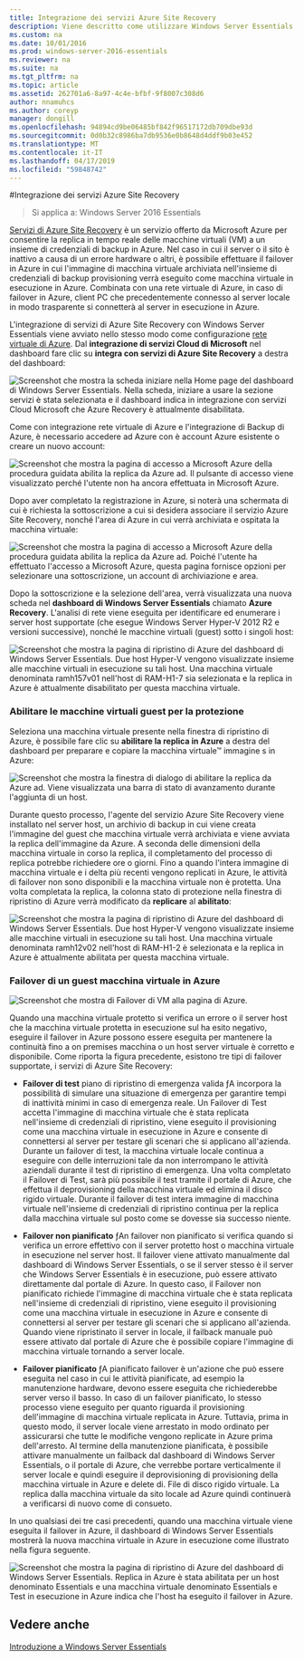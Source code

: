 ```yaml
---
title: Integrazione dei servizi Azure Site Recovery
description: Viene descritto come utilizzare Windows Server Essentials
ms.custom: na
ms.date: 10/01/2016
ms.prod: windows-server-2016-essentials
ms.reviewer: na
ms.suite: na
ms.tgt_pltfrm: na
ms.topic: article
ms.assetid: 262701a6-8a97-4c4e-bfbf-9f8007c308d6
author: nnamuhcs
ms.author: coreyp
manager: dongill
ms.openlocfilehash: 94894cd9be06485bf842f96517172db709dbe93d
ms.sourcegitcommit: 0d0b32c8986ba7db9536e0b8648d4ddf9b03e452
ms.translationtype: MT
ms.contentlocale: it-IT
ms.lasthandoff: 04/17/2019
ms.locfileid: "59848742"
---
```

#<a name="azure-site-recovery-services-integration"></a>Integrazione dei servizi Azure Site Recovery

>Si applica a: Windows Server 2016 Essentials

[Servizi di Azure Site Recovery](https://docs.microsoft.com/azure/site-recovery/) è un servizio offerto da Microsoft Azure per consentire la replica in tempo reale delle macchine virtuali (VM) a un insieme di credenziali di backup in Azure. Nel caso in cui il server o il sito è inattivo a causa di un errore hardware o altri, è possibile effettuare il failover in Azure in cui l'immagine di macchina virtuale archiviata nell'insieme di credenziali di backup provisioning verrà eseguito come macchina virtuale in esecuzione in Azure. Combinata con una rete virtuale di Azure, in caso di failover in Azure, client PC che precedentemente connesso al server locale in modo trasparente si connetterà al server in esecuzione in Azure.

L'integrazione di servizi di Azure Site Recovery con Windows Server Essentials viene avviato nello stesso modo come configurazione [rete virtuale di Azure](azure-virtual-network-integration.md). Dal **integrazione di servizi Cloud di Microsoft** nel dashboard fare clic su **integra con servizi di Azure Site Recovery** a destra del dashboard:

![Screenshot che mostra la scheda iniziare nella Home page del dashboard di Windows Server Essentials. Nella scheda, iniziare a usare la sezione servizi è stata selezionata e il dashboard indica in integrazione con servizi Cloud Microsoft che Azure Recovery è attualmente disabilitata.](media/azure-site-recovery-1.PNG)

Come con integrazione rete virtuale di Azure e l'integrazione di Backup di Azure, è necessario accedere ad Azure con è account Azure esistente o creare un nuovo account:

![Screenshot che mostra la pagina di accesso a Microsoft Azure della procedura guidata abilita la replica da Azure ad. Il pulsante di accesso viene visualizzato perché l'utente non ha ancora effettuata in Microsoft Azure.](media/azure-site-recovery-2.PNG)

Dopo aver completato la registrazione in Azure, si noterà una schermata di cui è richiesta la sottoscrizione a cui si desidera associare il servizio Azure Site Recovery, nonché l'area di Azure in cui verrà archiviata e ospitata la macchina virtuale:

![Screenshot che mostra la pagina di accesso a Microsoft Azure della procedura guidata abilita la replica da Azure ad. Poiché l'utente ha effettuato l'accesso a Microsoft Azure, questa pagina fornisce opzioni per selezionare una sottoscrizione, un account di archiviazione e area.](media/azure-site-recovery-3.PNG)

Dopo la sottoscrizione e la selezione dell'area, verrà visualizzata una nuova scheda nel **dashboard di Windows Server Essentials** chiamato **Azure Recovery**. L'analisi di rete viene eseguita per identificare ed enumerare i server host supportate (che esegue Windows Server Hyper-V 2012 R2 e versioni successive), nonché le macchine virtuali (guest) sotto i singoli host:

![Screenshot che mostra la pagina di ripristino di Azure del dashboard di Windows Server Essentials. Due host Hyper-V vengono visualizzate insieme alle macchine virtuali in esecuzione su tali host. Una macchina virtuale denominata ramh157v01 nell'host di RAM-H1-7 sia selezionata e la replica in Azure è attualmente disabilitato per questa macchina virtuale.](media/azure-site-recovery-4.PNG)

### <a name="enabling-guest-virtual-machines-for-protection"></a>Abilitare le macchine virtuali guest per la protezione

Seleziona una macchina virtuale presente nella finestra di ripristino di Azure, è possibile fare clic su **abilitare la replica in Azure** a destra del dashboard per preparare e copiare la macchina virtuale™ immagine s in Azure:

![Screenshot che mostra la finestra di dialogo di abilitare la replica da Azure ad. Viene visualizzata una barra di stato di avanzamento durante l'aggiunta di un host.](media/azure-site-recovery-5.PNG)

Durante questo processo, l'agente del servizio Azure Site Recovery viene installato nel server host, un archivio di backup in cui viene creata l'immagine del guest che macchina virtuale verrà archiviata e viene avviata la replica dell'immagine da Azure. A seconda delle dimensioni della macchina virtuale in corso la replica, il completamento del processo di replica potrebbe richiedere ore o giorni. Fino a quando l'intera immagine di macchina virtuale e i delta più recenti vengono replicati in Azure, le attività di failover non sono disponibili e la macchina virtuale non è protetta. Una volta completata la replica, la colonna stato di protezione nella finestra di ripristino di Azure verrà modificato da **replicare** al **abilitato**:

![Screenshot che mostra la pagina di ripristino di Azure del dashboard di Windows Server Essentials. Due host Hyper-V vengono visualizzate insieme alle macchine virtuali in esecuzione su tali host. Una macchina virtuale denominata ramh12v02 nell'host di RAM-H1-2 è selezionata e la replica in Azure è attualmente abilitata per questa macchina virtuale.](media/azure-site-recovery-6.PNG)

### <a name="failover-of-a-guest-vm-to-azure"></a>Failover di un guest macchina virtuale in Azure

![Screenshot che mostra di Failover di VM alla pagina di Azure.](media/azure-site-recovery-7.PNG)

Quando una macchina virtuale protetto si verifica un errore o il server host che la macchina virtuale protetta in esecuzione sul ha esito negativo, eseguire il failover in Azure possono essere eseguita per mantenere la continuità fino a on premises macchina o un host server virtuale è corretto e disponibile. Come riporta la figura precedente, esistono tre tipi di failover supportate, i servizi di Azure Site Recovery:

-   **Failover di test** piano di ripristino di emergenza valida ƒA incorpora la possibilità di simulare una situazione di emergenza per garantire tempi di inattività minimi in caso di emergenza reale. Un Failover di Test accetta l'immagine di macchina virtuale che è stata replicata nell'insieme di credenziali di ripristino, viene eseguito il provisioning come una macchina virtuale in esecuzione in Azure e consente di connettersi al server per testare gli scenari che si applicano all'azienda. Durante un failover di test, la macchina virtuale locale continua a eseguire con delle interruzioni tale da non interrompano le attività aziendali durante il test di ripristino di emergenza. Una volta completato il Failover di Test, sarà più possibile il test tramite il portale di Azure, che effettua il deprovisioning della macchina virtuale ed elimina il disco rigido virtuale. Durante il failover di test intera immagine di macchina virtuale nell'insieme di credenziali di ripristino continua per la replica dalla macchina virtuale sul posto come se dovesse sia successo niente.

-   **Failover non pianificato** ƒAn failover non pianificato si verifica quando si verifica un errore effettivo con il server protetto host o macchina virtuale in esecuzione nel server host. Il failover viene attivato manualmente dal dashboard di Windows Server Essentials, o se il server stesso è il server che Windows Server Essentials è in esecuzione, può essere attivato direttamente dal portale di Azure. In questo caso, il Failover non pianificato richiede l'immagine di macchina virtuale che è stata replicata nell'insieme di credenziali di ripristino, viene eseguito il provisioning come una macchina virtuale in esecuzione in Azure e consente di connettersi al server per testare gli scenari che si applicano all'azienda. Quando viene ripristinato il server in locale, il failback manuale può essere attivato dal portale di Azure che è possibile copiare l'immagine di macchina virtuale tornando a server locale.

-   **Failover pianificato** ƒA pianificato failover è un'azione che può essere eseguita nel caso in cui le attività pianificate, ad esempio la manutenzione hardware, devono essere eseguita che richiederebbe server verso il basso. In caso di un failover pianificato, lo stesso processo viene eseguito per quanto riguarda il provisioning dell'immagine di macchina virtuale replicata in Azure. Tuttavia, prima in questo modo, il server locale viene arrestato in modo ordinato per assicurarsi che tutte le modifiche vengono replicate in Azure prima dell'arresto. Al termine della manutenzione pianificata, è possibile attivare manualmente un failback dal dashboard di Windows Server Essentials, o il portale di Azure, che verrebbe portare verticalmente il server locale e quindi eseguire il deprovisioning di provisioning della macchina virtuale in Azure e delete di. File di disco rigido virtuale. La replica dalla macchina virtuale da sito locale ad Azure quindi continuerà a verificarsi di nuovo come di consueto.

In uno qualsiasi dei tre casi precedenti, quando una macchina virtuale viene eseguita il failover in Azure, il dashboard di Windows Server Essentials mostrerà la nuova macchina virtuale in Azure in esecuzione come illustrato nella figura seguente.

![Screenshot che mostra la pagina di ripristino di Azure del dashboard di Windows Server Essentials. Replica in Azure è stata abilitata per un host denominato Essentials e una macchina virtuale denominato Essentials e Test in esecuzione in Azure indica che l'host ha eseguito il failover in Azure.](media/azure-site-recovery-8.PNG)

<a name="see-also"></a>Vedere anche
--------
[Introduzione a Windows Server Essentials](get-started.md)
